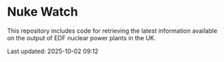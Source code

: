 # Nuke Watch

This repository includes code for retrieving the latest information available on the output of EDF nuclear power plants in the UK.

Last updated: 2025-10-02 09:12